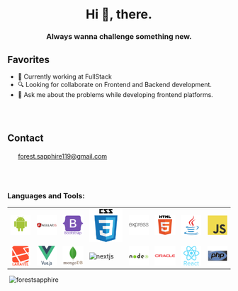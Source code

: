 <h1 align="center">Hi 👋, there.</h1>
<h3 align="center">Always wanna challenge something new.</h3>

## Favorites

* 🌱 Currently working at FullStack
* 🔍 Looking for collaborate on Frontend and Backend development.
* 💬 Ask me about the problems while developing frontend platforms.

<br />
<br />

## Contact
<img width="16" height="16" src="https://github.com/ErickSimoes/email-icon/blob/master/gp.png" />&nbsp;&nbsp;forest.sapphire119@gmail.com<br />

<br />
<br />


<h3 align="left">Languages and Tools:</h3>

<table>
  <tr>
      <td><img src="https://raw.githubusercontent.com/devicons/devicon/master/icons/android/android-original-wordmark.svg" alt="android" width="200"/></td>
      <td><img src="https://raw.githubusercontent.com/devicons/devicon/master/icons/angularjs/angularjs-original-wordmark.svg" alt="angularjs" width="200"/></td>
	  <td><img src="https://raw.githubusercontent.com/devicons/devicon/master/icons/bootstrap/bootstrap-plain-wordmark.svg" alt="bootstrap" width="200"/></td>
	  <td><img src="https://raw.githubusercontent.com/devicons/devicon/master/icons/css3/css3-original-wordmark.svg" alt="css3" width="200"/></td>
	  <td><img src="https://raw.githubusercontent.com/devicons/devicon/master/icons/express/express-original-wordmark.svg" alt="express" width="200"/></td>
	  <td><img src="https://raw.githubusercontent.com/devicons/devicon/master/icons/html5/html5-original-wordmark.svg" alt="html5" width="200"/></td>
	  <td><img src="https://raw.githubusercontent.com/devicons/devicon/master/icons/java/java-original.svg" alt="java" width="200"/></td>
	  <td><img src="https://raw.githubusercontent.com/devicons/devicon/master/icons/javascript/javascript-original.svg" alt="javascript" width="200"/></td>
  </tr>  
  <tr>
	  <td><img src="https://raw.githubusercontent.com/devicons/devicon/master/icons/laravel/laravel-plain-wordmark.svg" alt="laravel" width="200"/></td>
	  <td><img src="https://raw.githubusercontent.com/devicons/devicon/master/icons/vuejs/vuejs-original-wordmark.svg" alt="vuejs" width="200"/></td>
	  <td><img src="https://raw.githubusercontent.com/devicons/devicon/master/icons/mongodb/mongodb-original-wordmark.svg" alt="mongodb" width="200"/></td>
	  <td><img src="https://cdn.worldvectorlogo.com/logos/nextjs-2.svg" alt="nextjs" width="200"/></td>
	  <td><img src="https://raw.githubusercontent.com/devicons/devicon/master/icons/nodejs/nodejs-original-wordmark.svg" alt="nodejs" width="200"/></td>
      <td><img src="https://raw.githubusercontent.com/devicons/devicon/master/icons/oracle/oracle-original.svg" alt="oracle" width="200"/></td>
	  <td><img src="https://raw.githubusercontent.com/devicons/devicon/master/icons/react/react-original-wordmark.svg" alt="react" width="200"/></td>
	  <td><img src="https://raw.githubusercontent.com/devicons/devicon/master/icons/php/php-original.svg" alt="php" width="200"/></td>
  </tr>  
</table>


<p>&nbsp;<img align="center" src="https://github-readme-stats.vercel.app/api?username=forestsapphire&show_icons=true&locale=en" alt="forestsapphire" /></p>
